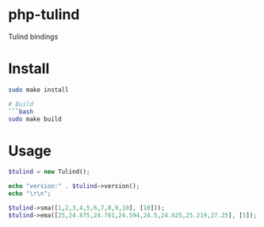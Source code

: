 # php-tulind
Tulind bindings

# Install
```bash
sudo make install

# Build
```bash
sudo make build
```

# Usage
```php
$tulind = new Tulind();

echo "version:" . $tulind->version();
echo "\r\n";

$tulind->sma([1,2,3,4,5,6,7,8,9,10], [10]));
$tulind->ema([25,24.875,24.781,24.594,24.5,24.625,25.219,27.25], [5]);
```
